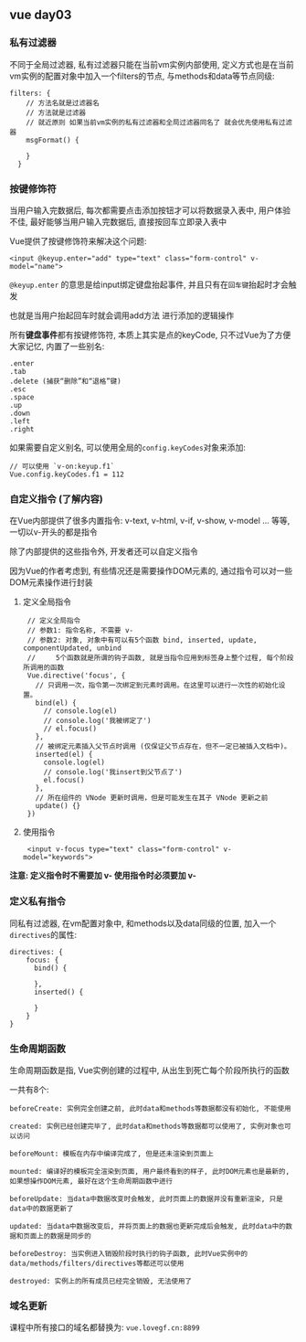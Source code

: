 ## vue day03

### 私有过滤器

不同于全局过滤器, 私有过滤器只能在当前vm实例内部使用, 定义方式也是在当前vm实例的配置对象中加入一个filters的节点, 与methods和data等节点同级:

```
filters: {
    // 方法名就是过滤器名 
    // 方法就是过滤器
    // 就近原则 如果当前vm实例的私有过滤器和全局过滤器同名了 就会优先使用私有过滤器
    msgFormat() {
      
    }
  }
```

### 按键修饰符

当用户输入完数据后, 每次都需要点击添加按钮才可以将数据录入表中, 用户体验不佳, 最好能够当用户输入完数据后, 直接按回车立即录入表中

Vue提供了按键修饰符来解决这个问题:

```
<input @keyup.enter="add" type="text" class="form-control" v-model="name">
```

`@keyup.enter` 的意思是给input绑定键盘抬起事件, 并且只有在`回车键`抬起时才会触发

也就是当用户抬起回车时就会调用add方法 进行添加的逻辑操作

所有**键盘事件**都有按键修饰符, 本质上其实是点的keyCode, 只不过Vue为了方便大家记忆, 内置了一些别名:

```
.enter
.tab
.delete (捕获“删除”和“退格”键)
.esc
.space
.up
.down
.left
.right
```

如果需要自定义别名, 可以使用全局的`config.keyCodes`对象来添加:

```
// 可以使用 `v-on:keyup.f1`
Vue.config.keyCodes.f1 = 112
```

### 自定义指令 (了解内容)

在Vue内部提供了很多内置指令: v-text, v-html, v-if, v-show, v-model ... 等等, 一切以v-开头的都是指令

除了内部提供的这些指令外, 开发者还可以自定义指令

因为Vue的作者考虑到, 有些情况还是需要操作DOM元素的, 通过指令可以对一些DOM元素操作进行封装

1. 定义全局指令

   ```
    // 定义全局指令
    // 参数1: 指令名称, 不需要 v-
    // 参数2: 对象, 对象中有可以有5个函数 bind, inserted, update, componentUpdated, unbind
    //     5个函数就是所谓的钩子函数, 就是当指令应用到标签身上整个过程, 每个阶段所调用的函数
    Vue.directive('focus', {
      // 只调用一次，指令第一次绑定到元素时调用。在这里可以进行一次性的初始化设置。
      bind(el) {
        // console.log(el)
        // console.log('我被绑定了')
        // el.focus()
      },
      // 被绑定元素插入父节点时调用 (仅保证父节点存在，但不一定已被插入文档中)。
      inserted(el) {
        console.log(el)
        // console.log('我insert到父节点了')
        el.focus()
      },
      // 所在组件的 VNode 更新时调用，但是可能发生在其子 VNode 更新之前
      update() {}
    })
   ```

2. 使用指令

   ```
    <input v-focus type="text" class="form-control" v-model="keywords">
   ```

**注意: 定义指令时不需要加 v- 使用指令时必须要加 v-**

### 定义私有指令

同私有过滤器, 在vm配置对象中, 和methods以及data同级的位置, 加入一个`directives`的属性:

```
directives: {
	focus: {
	  bind() {
	
	  },
	  inserted() {
	    
	  }
	}
}
```

### 生命周期函数

生命周期函数是指, Vue实例创建的过程中, 从出生到死亡每个阶段所执行的函数

一共有8个:

```
beforeCreate: 实例完全创建之前, 此时data和methods等数据都没有初始化, 不能使用

created: 实例已经创建完毕了, 此时data和methods等数据都可以使用了, 实例对象也可以访问

beforeMount: 模板在内存中编译完成了, 但是还未渲染到页面上

mounted: 编译好的模板完全渲染到页面, 用户最终看到的样子, 此时DOM元素也是最新的, 如果想操作DOM元素, 最好在这个生命周期函数中进行

beforeUpdate: 当data中数据改变时会触发, 此时页面上的数据并没有重新渲染, 只是data中的数据更新了

updated: 当data中数据改变后, 并将页面上的数据也更新完成后会触发, 此时data中的数据和页面上的数据是同步的

beforeDestroy: 当实例进入销毁阶段时执行的钩子函数, 此时Vue实例中的data/methods/filters/directives等都还可以使用

destroyed: 实例上的所有成员已经完全销毁, 无法使用了
```

### 域名更新

课程中所有接口的域名都替换为: `vue.lovegf.cn:8899`